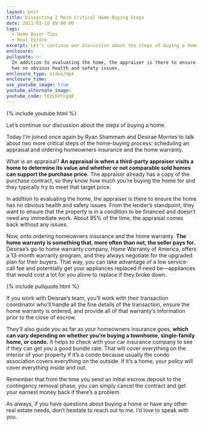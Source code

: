 ```yaml
---
layout: post
title: Dissecting 2 More Critical Home-Buying Steps
date: 2021-03-10 09:00:00
tags:
  - Home Buyer Tips
  - Real Estate
excerpt: Let’s continue our discussion about the steps of buying a home.
enclosure:
pullquote: >-
  In addition to evaluating the home, the appraiser is there to ensure the home
  has no obvious health and safety issues.
enclosure_type: video/mp4
enclosure_time:
use_youtube_image: true
youtube_alternate_image:
youtube_code: tEzL6VYugq8
---
```

{% include youtube.html %}

Let’s continue our discussion about the steps of buying a home.&nbsp;

Today I’m joined once again by Ryan Shammam and Desirae Morries to talk about two more critical steps of the home-buying process: scheduling an appraisal and ordering homeowners insurance and the home warranty.&nbsp;

What is an appraisal? **An appraisal is when a third-party appraiser visits a home to determine its value and whether or not comparable sold homes can support the purchase price.** The appraiser already has a copy of the purchase contract, so they know how much you’re buying the home for and they typically try to meet that target price.&nbsp;

In addition to evaluating the home, the appraiser is there to ensure the home has no obvious health and safety issues. From the lender’s standpoint, they want to ensure that the property is in a condition to be financed and doesn’t need any immediate work. About 95% of the time, the appraisal comes back without any issues.&nbsp;

Now, onto ordering homeowners insurance and the home warranty. **The home warranty is something that, more often than not, the seller pays for.** Desirae’s go-to home warranty company, Home Warranty of America, offers a 13-month warranty program, and they always negotiate for the upgraded plan for their buyers. That way, you can take advantage of a low service-call fee and potentially get your appliances replaced if need be—appliances that would cost a lot for you alone to replace if they broke down.

{% include pullquote.html %}

If you work with Deisrae’s team, you’ll work with their transaction coordinator who’ll handle all the fine details of the transaction, ensure the home warranty is ordered, and provide all of that warranty’s information prior to the close of escrow.&nbsp;

They’ll also guide you as far as your homeowners insurance goes, **which can vary depending on whether you’re buying a townhome, single-family home, or condo.** It helps to check with your car insurance company to see if they can get you a good bundle rate. That will cover everything on the interior of your property if it’s a condo because usually the condo association covers everything on the outside. If it’s a home, your policy will cover everything inside and out.&nbsp;

Remember that from the time you send an initial escrow deposit to the contingency removal phase, you can simply cancel the contract and get your earnest money back if there’s a problem.&nbsp;

As always, if you have questions about buying a home or have any other real estate needs, don’t hesitate to reach out to me. I’d love to speak with you.
